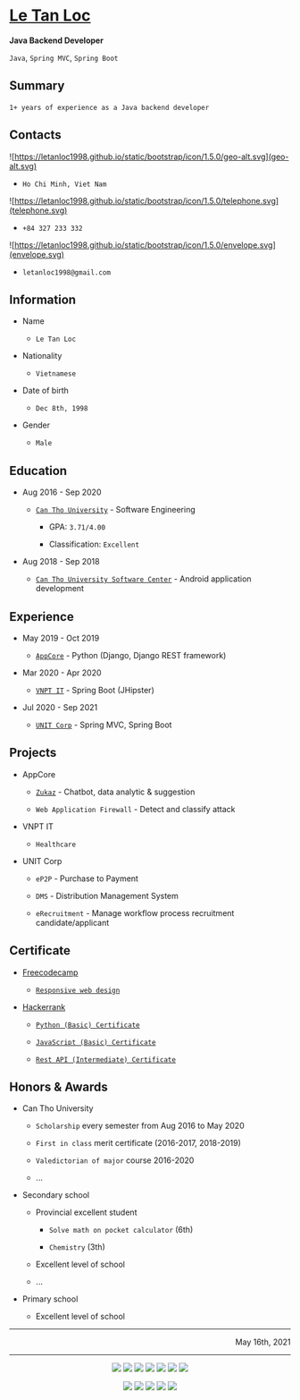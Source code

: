 # [**Le Tan Loc**](https://letanloc1998.github.io/)

**Java Backend Developer**

  `Java`, `Spring MVC`, `Spring Boot`

## **Summary**

```
1+ years of experience as a Java backend developer
```

## **Contacts**

![https://letanloc1998.github.io/static/bootstrap/icon/1.5.0/geo-alt.svg](geo-alt.svg)

  - `Ho Chi Minh, Viet Nam`

![https://letanloc1998.github.io/static/bootstrap/icon/1.5.0/telephone.svg](telephone.svg)

  - `+84 327 233 332`

![https://letanloc1998.github.io/static/bootstrap/icon/1.5.0/envelope.svg](envelope.svg)

  - `letanloc1998@gmail.com`

## **Information**

  - Name

    - `Le Tan Loc`

  - Nationality

    - `Vietnamese`

  - Date of birth

    - `Dec 8th, 1998`

  - Gender

    - `Male`

## **Education**

  - Aug 2016 - Sep 2020

    - [`Can Tho University`](https://www.ctu.edu.vn/) - Software Engineering

      - GPA: `3.71/4.00`

      - Classification: `Excellent`

  - Aug 2018 - Sep 2018

    - [`Can Tho University Software Center`](https://www.cusc.ctu.edu.vn/) - Android application development

## **Experience**

  - May 2019 - Oct 2019

    - [`AppCore`](http://appcore.com.vn/) - Python (Django, Django REST framework)

  - Mar 2020 - Apr 2020

    - [`VNPT IT`](https://vnptit.vn/) - Spring Boot (JHipster)

  - Jul 2020 - Sep 2021

    - [`UNIT Corp`](https://unit.com.vn/) - Spring MVC, Spring Boot

## **Projects**

  - AppCore

    - [`Zukaz`](https://www.zukaz.com/) - Chatbot, data analytic & suggestion

    - `Web Application Firewall` - Detect and classify attack

  - VNPT IT

    - `Healthcare`

  - UNIT Corp

    - `eP2P` - Purchase to Payment

    - `DMS` - Distribution Management System

    - `eRecruitment` - Manage workflow process recruitment candidate/applicant

## **Certificate**

  - [Freecodecamp](https://www.freecodecamp.org/letanloc1998)

    - [`Responsive web design`](https://www.freecodecamp.org/certification/letanloc1998/responsive-web-design)

  - [Hackerrank](https://www.hackerrank.com/letanloc1998)

    - [`Python (Basic) Certificate`](https://www.hackerrank.com/certificates/f9ead206007a)

    - [`JavaScript (Basic) Certificate`](https://www.hackerrank.com/certificates/07d6b2e3311e)

    - [`Rest API (Intermediate) Certificate`](https://www.hackerrank.com/certificates/505d58cfc430)

## **Honors & Awards**

  - Can Tho University

    - `Scholarship` every semester from Aug 2016 to May 2020

    - `First in class` merit certificate (2016-2017, 2018-2019)

    - `Valedictorian of major` course 2016-2020

    - ...

  - Secondary school

    - Provincial excellent student

      - `Solve math on pocket calculator` (6th)

      - `Chemistry` (3th)

    - Excellent level of school

    - ...

  - Primary school

    - Excellent level of school

---

<div dir="rtl">

May 16th, 2021

</div>

---
<!--
![](https://sodepr.herokuapp.com/api/img-preview-from-url?url=https%3A%2F%2Fhackerrank.com%2Fletanloc1998%3Fbadge%3Dproblem-solving%26hr_r%3D1&response_type=image&width=125)
![](https://sodepr.herokuapp.com/api/img-preview-from-url?url=https%3A%2F%2Fhackerrank.com%2Fletanloc1998%3Fbadge%3Dcpp%26hr_r%3D1&response_type=image&width=125)
![](https://sodepr.herokuapp.com/api/img-preview-from-url?url=https%3A%2F%2Fhackerrank.com%2Fletanloc1998%3Fbadge%3Djava%26hr_r%3D1&response_type=image&width=125)
![](https://sodepr.herokuapp.com/api/img-preview-from-url?url=https%3A%2F%2Fhackerrank.com%2Fletanloc1998%3Fbadge%3Dpython%26hr_r%3D1&response_type=image&width=125)
![](https://sodepr.herokuapp.com/api/img-preview-from-url?url=https%3A%2F%2Fhackerrank.com%2Fletanloc1998%3Fbadge%3D10-days-of-javascript%26hr_r%3D1&response_type=image&width=125)
![](https://sodepr.herokuapp.com/api/img-preview-from-url?url=https%3A%2F%2Fhackerrank.com%2Fletanloc1998%3Fbadge%3Dsql%26hr_r%3D1&response_type=image&width=125)
![](https://sodepr.herokuapp.com/api/img-preview-from-url?url=https%3A%2F%2Fhackerrank.com%2Fletanloc1998%3Fbadge%3Dc%26hr_r%3D1&response_type=image&width=125)

![](https://sodepr.herokuapp.com/api/img-preview-from-url?url=https%3A%2F%2Fwww.hackerrank.com)
-->


<p align="center">
  <img src="https://sodepr.herokuapp.com/api/img-preview-from-url?url=https%3A%2F%2Fhackerrank.com%2Fletanloc1998%3Fbadge%3Dproblem-solving%26hr_r%3D1&response_type=image&width=112" />
  <img src="https://sodepr.herokuapp.com/api/img-preview-from-url?url=https%3A%2F%2Fhackerrank.com%2Fletanloc1998%3Fbadge%3Dcpp%26hr_r%3D1&response_type=image&width=112" />
  <img src="https://sodepr.herokuapp.com/api/img-preview-from-url?url=https%3A%2F%2Fhackerrank.com%2Fletanloc1998%3Fbadge%3Djava%26hr_r%3D1&response_type=image&width=112" />
  <img src="https://sodepr.herokuapp.com/api/img-preview-from-url?url=https%3A%2F%2Fhackerrank.com%2Fletanloc1998%3Fbadge%3Dpython%26hr_r%3D1&response_type=image&width=112" />
  <img src="https://sodepr.herokuapp.com/api/img-preview-from-url?url=https%3A%2F%2Fhackerrank.com%2Fletanloc1998%3Fbadge%3D10-days-of-javascript%26hr_r%3D1&response_type=image&width=112" />
  <img src="https://sodepr.herokuapp.com/api/img-preview-from-url?url=https%3A%2F%2Fhackerrank.com%2Fletanloc1998%3Fbadge%3Dsql%26hr_r%3D1&response_type=image&width=112" />
  <img src="https://sodepr.herokuapp.com/api/img-preview-from-url?url=https%3A%2F%2Fhackerrank.com%2Fletanloc1998%3Fbadge%3Dc%26hr_r%3D1&response_type=image&width=112" />
</p>

<p align="center">
  <img src="https://sodepr.herokuapp.com/api/img-preview-from-url?url=https%3A%2F%2Fwww.hackerrank.com%2Fcertificates%2Ff9ead206007a&response_type=image&width=512" />
  <img src="https://sodepr.herokuapp.com/api/img-preview-from-url?url=https%3A%2F%2Fwww.hackerrank.com%2Fcertificates%2F07d6b2e3311e&response_type=image&width=512" />
  <img src="https://sodepr.herokuapp.com/api/img-preview-from-url?url=https%3A%2F%2Fwww.hackerrank.com%2Fcertificates%2F505d58cfc430&response_type=image&width=512" />
  <img src="https://sodepr.herokuapp.com/api/img-preview-from-url?url=https%3A%2F%2Fwww.hackerrank.com%2Fcertificates%2Fe51d7958be41&response_type=image&width=512" />
  <img src="https://sodepr.herokuapp.com/api/img-preview-from-url?url=https%3A%2F%2Fwww.hackerrank.com%2Fcertificates%2Faa7e495b4a05&response_type=image&width=512" />
  <!-- <img style="width: 480px" /> -->
</p>


